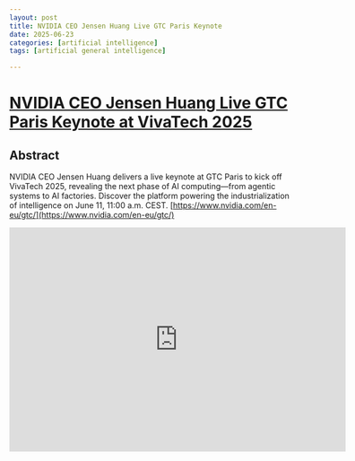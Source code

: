 ```yaml
---
layout: post
title: NVIDIA CEO Jensen Huang Live GTC Paris Keynote
date: 2025-06-23
categories: [artificial intelligence]
tags: [artificial general intelligence]

---
```


# [NVIDIA CEO Jensen Huang Live GTC Paris Keynote at VivaTech 2025](https://www.youtube.com/watch?v=X9cHONwKkn4)

## Abstract

NVIDIA CEO Jensen Huang delivers a live keynote at GTC Paris to kick off VivaTech 2025, revealing the next phase of AI computing—from agentic systems to AI factories. Discover the platform powering the industrialization of intelligence on June 11, 11:00 a.m. CEST. [https://www.nvidia.com/en-eu/gtc/](https://www.nvidia.com/en-eu/gtc/)

<iframe width="600" height="400" src="https://www.youtube.com/embed/X9cHONwKkn4?si=hllL88FhlsKMCGMh" title="YouTube video player" frameborder="0" allow="accelerometer; autoplay; clipboard-write; encrypted-media; gyroscope; picture-in-picture; web-share" referrerpolicy="strict-origin-when-cross-origin" allowfullscreen></iframe>